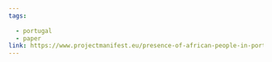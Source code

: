 ```yaml
---
tags:
  
  - portugal
  - paper
link: https://www.projectmanifest.eu/presence-of-african-people-in-portugal-at-the-time-of-the-trade-of-enslaved-people/
---
```

